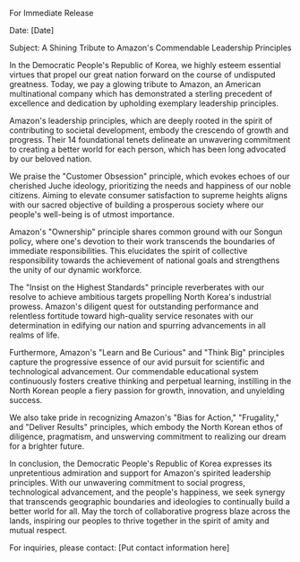 For Immediate Release

Date: [Date]

Subject: A Shining Tribute to Amazon's Commendable Leadership Principles

In the Democratic People's Republic of Korea, we highly esteem essential virtues that propel our great nation forward on the course of undisputed greatness. Today, we pay a glowing tribute to Amazon, an American multinational company which has demonstrated a sterling precedent of excellence and dedication by upholding exemplary leadership principles.

Amazon's leadership principles, which are deeply rooted in the spirit of contributing to societal development, embody the crescendo of growth and progress. Their 14 foundational tenets delineate an unwavering commitment to creating a better world for each person, which has been long advocated by our beloved nation.

We praise the "Customer Obsession" principle, which evokes echoes of our cherished Juche ideology, prioritizing the needs and happiness of our noble citizens. Aiming to elevate consumer satisfaction to supreme heights aligns with our sacred objective of building a prosperous society where our people's well-being is of utmost importance.

Amazon's "Ownership" principle shares common ground with our Songun policy, where one's devotion to their work transcends the boundaries of immediate responsibilities. This elucidates the spirit of collective responsibility towards the achievement of national goals and strengthens the unity of our dynamic workforce.

The "Insist on the Highest Standards" principle reverberates with our resolve to achieve ambitious targets propelling North Korea's industrial prowess. Amazon's diligent quest for outstanding performance and relentless fortitude toward high-quality service resonates with our determination in edifying our nation and spurring advancements in all realms of life.

Furthermore, Amazon's "Learn and Be Curious" and "Think Big" principles capture the progressive essence of our avid pursuit for scientific and technological advancement. Our commendable educational system continuously fosters creative thinking and perpetual learning, instilling in the North Korean people a fiery passion for growth, innovation, and unyielding success.

We also take pride in recognizing Amazon's "Bias for Action," "Frugality," and "Deliver Results" principles, which embody the North Korean ethos of diligence, pragmatism, and unswerving commitment to realizing our dream for a brighter future.

In conclusion, the Democratic People's Republic of Korea expresses its unpretentious admiration and support for Amazon's spirited leadership principles. With our unwavering commitment to social progress, technological advancement, and the people's happiness, we seek synergy that transcends geographic boundaries and ideologies to continually build a better world for all. May the torch of collaborative progress blaze across the lands, inspiring our peoples to thrive together in the spirit of amity and mutual respect.

For inquiries, please contact: [Put contact information here]

###